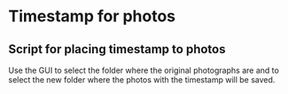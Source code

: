 # Timestamp for photos
## Script for placing timestamp to photos

Use the GUI to select the folder where the original photographs are and to select the new folder where the photos with the timestamp will be saved.